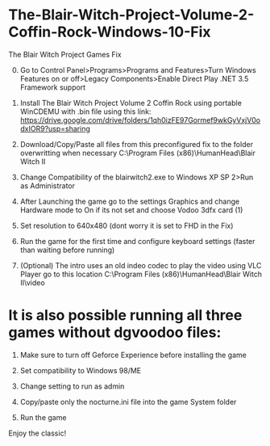 # The-Blair-Witch-Project-Volume-2-Coffin-Rock-Windows-10-Fix
The Blair Witch Project Games Fix

0. Go to Control Panel>Programs>Programs and Features>Turn Windows Features on or off>Legacy Components>Enable Direct Play .NET 3.5 Framework support

1. Install The Blair Witch Project Volume 2 Coffin Rock using portable WinCDEMU with .bin file using this link: https://drive.google.com/drive/folders/1qh0izFE97Gormef9wkGyVxjV0odxIOR9?usp=sharing

2. Download/Copy/Paste all files from this preconfigured fix to the folder overwritting when necessary C:\Program Files (x86)\HumanHead\Blair Witch II

3. Change Compatibility of the blairwitch2.exe to Windows XP SP 2>Run as Administrator

4. After Launching the game go to the settings Graphics and change Hardware mode to On if its not set and choose Vodoo 3dfx card (1)

5. Set resolution to 640x480 (dont worry it is set to FHD in the Fix)

6. Run the game for the first time and configure keyboard settings (faster than waiting before running)

7. (Optional) The intro uses an old indeo codec to play the video using VLC Player go to this location C:\Program Files (x86)\HumanHead\Blair Witch II\video

# It is also possible running all three games without dgvoodoo files:

1. Make sure to turn off Geforce Experience before installing the game

2. Set compatibility to Windows 98/ME 

3. Change setting to run as admin

4. Copy/paste only the nocturne.ini file into the game System folder

5. Run the game

Enjoy the classic!

